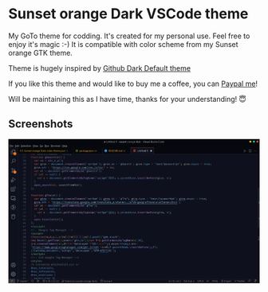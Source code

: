 # Sunset orange Dark VSCode theme

My GoTo theme for codding. It's created for my personal use. Feel free to enjoy it's magic :-) It is compatible with color scheme from my Sunset orange GTK theme.

Theme is hugely inspired by [Github Dark Default theme](https://marketplace.visualstudio.com/items?itemName=GitHub.github-vscode-theme)

If you like this theme and would like to buy me a coffee, you can [Paypal me](https://paypal.me/thekomer)!

Will be maintaining this as I have time, thanks for your understanding! 😇

## Screenshots

![Window screenshot](https://raw.githubusercontent.com/thekomer/Sunset-orange-VSCode-theme/master/media/Screenshot.png)
